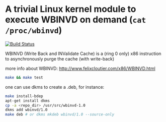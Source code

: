 # A trivial Linux kernel module to execute WBINVD on demand (`cat /proc/wbinvd`)
[![Build Status](https://travis-ci.org/batmac/wbinvd.svg?branch=master)](https://travis-ci.org/batmac/wbinvd)


WBINVD (Write Back and INValidate Cache) is a (ring 0 only) x86 instruction to asynchronously purge the cache (with write-back)

more info about WBINVD: http://www.felixcloutier.com/x86/WBINVD.html
```sh
make && make test
```

one can use dkms to create a .deb, for instance:
```sh
make install-bdep
apt-get install dkms
cp -a <repo_dir> /usr/src/wbinvd-1.0
dkms add wbinvd/1.0
make deb # or dkms mkdeb wbinvd/1.0 --source-only
```
